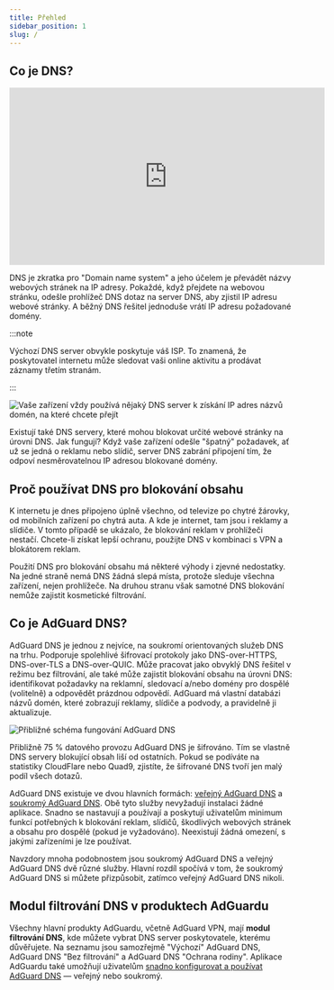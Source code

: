 ```yaml
---
title: Přehled
sidebar_position: 1
slug: /
---
```


## Co je DNS?

<iframe width="560" height="315" class="youtube-video" src="https://www.youtube-nocookie.com/embed/MSp7Ki03-LI" title="YouTube video player" frameborder="0" allow="accelerometer; autoplay; clipboard-write; encrypted-media; gyroscope; picture-in-picture" allowfullscreen></iframe>

DNS je zkratka pro "Domain name system" a jeho účelem je převádět názvy webových stránek na IP adresy. Pokaždé, když přejdete na webovou stránku, odešle prohlížeč DNS dotaz na server DNS, aby zjistil IP adresu webové stránky. A běžný DNS řešitel jednoduše vrátí IP adresu požadované domény.

:::note

Výchozí DNS server obvykle poskytuje váš ISP. To znamená, že poskytovatel internetu může sledovat vaši online aktivitu a prodávat záznamy třetím stranám.

:::

![Vaše zařízení vždy používá nějaký DNS server k získání IP adres názvů domén, na které chcete přejít](https://cdn.adtidy.org/content/blog/articles/dns-cbs/scr1.png)

Existují také DNS servery, které mohou blokovat určité webové stránky na úrovni DNS. Jak fungují? Když vaše zařízení odešle "špatný" požadavek, ať už se jedná o reklamu nebo slídič, server DNS zabrání připojení tím, že odpoví nesměrovatelnou IP adresou blokované domény.

## Proč používat DNS pro blokování obsahu

K internetu je dnes připojeno úplně všechno, od televize po chytré žárovky, od mobilních zařízení po chytrá auta. A kde je internet, tam jsou i reklamy a slídiče. V tomto případě se ukázalo, že blokování reklam v prohlížeči nestačí. Chcete-li získat lepší ochranu, použijte DNS v kombinaci s VPN a blokátorem reklam.

Použití DNS pro blokování obsahu má některé výhody i zjevné nedostatky. Na jedné straně nemá DNS žádná slepá místa, protože sleduje všechna zařízení, nejen prohlížeče. Na druhou stranu však samotné DNS blokování nemůže zajistit kosmetické filtrování.

## Co je AdGuard DNS?

AdGuard DNS je jednou z nejvíce, na soukromí orientovaných služeb DNS na trhu. Podporuje spolehlivé šifrovací protokoly jako DNS-over-HTTPS, DNS-over-TLS a DNS-over-QUIC. Může pracovat jako obvyklý DNS řešitel v režimu bez filtrování, ale také může zajistit blokování obsahu na úrovni DNS: identifikovat požadavky na reklamní, sledovací a/nebo domény pro dospělé (volitelně) a odpovědět prázdnou odpovědí. AdGuard má vlastní databázi názvů domén, které zobrazují reklamy, slídiče a podvody, a pravidelně ji aktualizuje.

![Přibližné schéma fungování AdGuard DNS](https://cdn.adtidy.org/public/Adguard/Blog/scr2.png)

Přibližně 75 % datového provozu AdGuard DNS je šifrováno. Tím se vlastně DNS servery blokující obsah liší od ostatních. Pokud se podíváte na statistiky CloudFlare nebo Quad9, zjistíte, že šifrované DNS tvoří jen malý podíl všech dotazů.

AdGuard DNS existuje ve dvou hlavních formách: [veřejný AdGuard DNS](public-dns/overview) a [soukromý AdGuard DNS](private-dns/overview). Obě tyto služby nevyžadují instalaci žádné aplikace. Snadno se nastavují a používají a poskytují uživatelům minimum funkcí potřebných k blokování reklam, slídičů, škodlivých webových stránek a obsahu pro dospělé (pokud je vyžadováno). Neexistují žádná omezení, s jakými zařízeními je lze používat.

Navzdory mnoha podobnostem jsou soukromý AdGuard DNS a veřejný AdGuard DNS dvě různé služby. Hlavní rozdíl spočívá v tom, že soukromý AdGuard DNS si můžete přizpůsobit, zatímco veřejný AdGuard DNS nikoli.

## Modul filtrování DNS v produktech AdGuardu

Všechny hlavní produkty AdGuardu, včetně AdGuard VPN, mají **modul filtrování DNS**, kde můžete vybrat DNS server poskytovatele, kterému důvěřujete. Na seznamu jsou samozřejmě "Výchozí" AdGuard DNS, AdGuard DNS "Bez filtrování" a AdGuard DNS "Ochrana rodiny". Aplikace AdGuardu také umožňují uživatelům [snadno konfigurovat a používat AdGuard DNS](https://adguard-dns.io/public-dns.html) — veřejný nebo soukromý.
